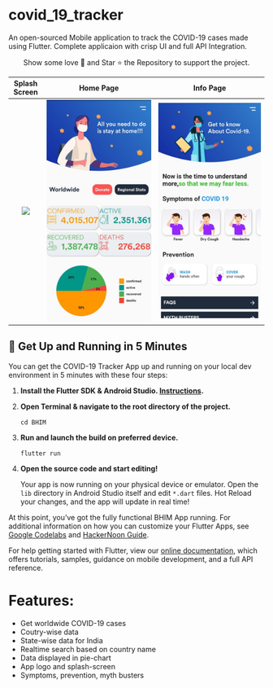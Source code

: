 # covid_19_tracker

An open-sourced Mobile application to track the COVID-19 cases made using Flutter. Complete applicaion with crisp UI and full API Integration.

<p align="center">
Show some love 💜 and Star ⭐️ the Repository to support the project.

|                 Splash Screen               |                Home Page                |                    Info Page                    |
|:-------------------------------------------------:|:-------------------------------------------------:|:-------------------------------------------------:|
|<img width="1604" src="/splash-screen.jpeg.jpg"> | <img width="1604" src="/homepage.jpeg"> | <img width="1604" src="/infopage.jpeg"> |


## :rocket: Get Up and Running in 5 Minutes

You can get the COVID-19 Tracker App up and running on your local dev environment in 5 minutes with these four steps:

1. **Install the Flutter SDK & Android Studio. [Instructions](https://medium.com/enappd/install-flutter-on-windows-and-mac-1fd1dde453ba).**

2. **Open Terminal & navigate to the root directory of the project.**

   ```shell
   cd BHIM
   ```

3. **Run and launch the build on preferred device.**

   ```shell
   flutter run
   ```

4. **Open the source code and start editing!**

   Your app is now running on your physical device or emulator. Open the `lib` directory in Android Studio itself and edit `*.dart` files. Hot Reload your changes, and the app will update in real time!

At this point, you’ve got the fully functional BHIM App running. For additional information on how you can customize your Flutter Apps, see [Google Codelabs](https://codelabs.developers.google.com/codelabs/flutter/) and [HackerNoon Guide](https://hackernoon.com/making-the-most-of-flutter-from-basics-to-customization-433171581d01).

For help getting started with Flutter, view our
[online documentation](https://flutter.dev/docs), which offers tutorials,
samples, guidance on mobile development, and a full API reference.

# Features:

- Get worldwide COVID-19 cases
- Coutry-wise data
- State-wise data for India
- Realtime search based on country name
- Data displayed in pie-chart
- App logo and splash-screen
- Symptoms, prevention, myth busters
